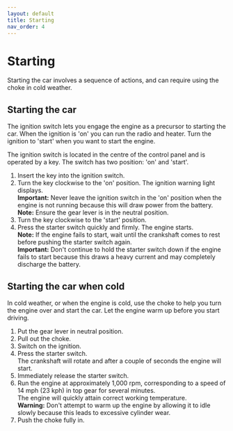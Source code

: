 ```yaml
---
layout: default
title: Starting
nav_order: 4
---
```


# Starting

Starting the car involves a sequence of actions, and can require using the choke in cold weather.

## Starting the car

The ignition switch lets you engage the engine as a precursor to starting the car. When the ignition is 'on' you can run the radio and heater. Turn the ignition to 'start' when you want to start the engine.

The ignition switch is located in the centre of the control panel and is operated by a key. The switch has two position:
'on' and 'start'.

1. Insert the key into the ignition switch.
2. Turn the key clockwise to the 'on' position. The ignition warning light displays.  
  **Important:** Never leave the ignition switch in the 'on' position when the engine is not running because this will draw power from the battery.  
  **Note:** Ensure the gear lever is in the neutral position.
3. Turn the key clockwise to the 'start' position.
4. Press the starter switch quickly and firmly. The engine starts.  
  **Note:** If the engine fails to start, wait until the crankshaft comes to rest before pushing the starter switch again.  
  **Important:** Don't continue to hold the starter switch down if the engine fails to start because this draws a heavy current and may completely discharge the battery.

## Starting the car when cold

In cold weather, or when the engine is cold, use the choke to help you turn the engine over and start the car. Let the
engine warm up before you start driving.
1. Put the gear lever in neutral position.
2. Pull out the choke.
3. Switch on the ignition.
4. Press the starter switch.  
  The crankshaft will rotate and after a couple of seconds the engine will start.
5. Immediately release the starter switch.
6. Run the engine at approximately 1,000 rpm, corresponding to a speed of 14 mph (23 kph) in top gear for several minutes.  
  The engine will quickly attain correct working temperature.  
  **Warning:** Don't attempt to warm up the engine by allowing it to idle slowly because this leads to excessive cylinder wear.
7. Push the choke fully in.